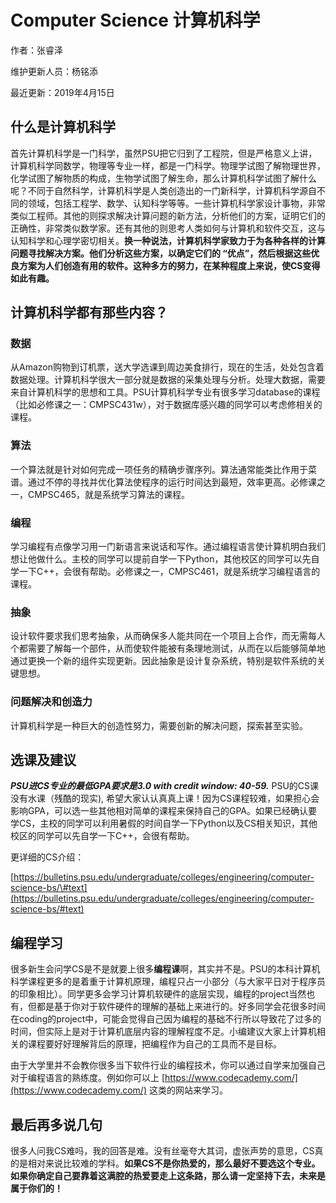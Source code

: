 # Computer Science 计算机科学

作者：张睿泽

维护更新人员：杨铭添

最近更新：2019年4月15日

## 什么是计算机科学

首先计算机科学是一门科学，虽然PSU把它归到了工程院，但是严格意义上讲，计算机科学同数学，物理等专业一样，都是一门科学。物理学试图了解物理世界，化学试图了解物质的构成，生物学试图了解生命，那么计算机科学试图了解什么呢？不同于自然科学，计算机科学是人类创造出的一门新科学，计算机科学源自不同的领域，包括工程学、数学、认知科学等等。一些计算机科学家设计事物，非常类似工程师。其他的则探求解决计算问题的新方法，分析他们的方案，证明它们的正确性，非常类似数学家。还有其他的则思考人类如何与计算机和软件交互，这与认知科学和心理学密切相关。**换一种说法，计算机科学家致力于为各种各样的计算问题寻找解决方案。他们分析这些方案，以确定它们的 “优点”，然后根据这些优良方案为人们创造有用的软件。这种多方的努力，在某种程度上来说，使CS变得如此有趣。**

## 计算机科学都有那些内容？

### 数据

从Amazon购物到订机票，送大学选课到周边美食排行，现在的生活，处处包含着数据处理。计算机科学很大一部分就是数据的采集处理与分析。处理大数据，需要来自计算机科学的思想和工具。PSU计算机科学专业有很多学习database的课程（比如必修课之一：CMPSC431w），对于数据库感兴趣的同学可以考虑修相关的课程。

### 算法

一个算法就是针对如何完成一项任务的精确步骤序列。算法通常能类比作用于菜谱。通过不停的寻找并优化算法使程序的运行时间达到最短，效率更高。必修课之一，CMPSC465，就是系统学习算法的课程。

### 编程

学习编程有点像学习用一门新语言来说话和写作。通过编程语言使计算机明白我们想让他做什么。主校的同学可以提前自学一下Python，其他校区的同学可以先自学一下C++，会很有帮助。必修课之一，CMPSC461，就是系统学习编程语言的课程。

### 抽象

设计软件要求我们思考抽象，从而确保多人能共同在一个项目上合作，而无需每人个都需要了解每一个部件，从而使软件能被有条理地测试，从而在以后能够简单地通过更换一个新的组件实现更新。因此抽象是设计复杂系统，特别是软件系统的关键思想。

### 问题解决和创造力

计算机科学是一种巨大的创造性努力，需要创新的解决问题，探索甚至实验。

## 选课及建议

_**PSU进CS专业的最低GPA要求是3.0 with credit window: 40-59.**_ PSU的CS课没有水课（残酷的现实\), 希望大家认认真真上课！因为CS课程较难，如果担心会影响GPA，可以选一些其他相对简单的课程来保持自己的GPA。如果已经确认要学CS，主校的同学可以利用暑假的时间自学一下Python以及CS相关知识，其他校区的同学可以先自学一下C++，会很有帮助。

更详细的CS介绍：

[https://bulletins.psu.edu/undergraduate/colleges/engineering/computer-science-bs/\#text](https://bulletins.psu.edu/undergraduate/colleges/engineering/computer-science-bs/#text)

## 编程学习

很多新生会问学CS是不是就要上很多**编程课**啊，其实并不是。PSU的本科计算机科学课程更多的是着重于计算机原理，编程只占一小部分（与大家平日对于程序员的印象相比）。同学更多会学习计算机软硬件的底层实现，编程的project当然也有，但都是基于你对于软件硬件的理解的基础上来进行的。好多同学会花很多时间在coding的project中，可能会觉得自己因为编程的基础不行所以导致花了过多的时间，但实际上是对于计算机底层内容的理解程度不足。小编建议大家上计算机相关的课程要好好理解背后的原理，把编程作为自己的工具而不是目标。

由于大学里并不会教你很多当下软件行业的编程技术，你可以通过自学来加强自己对于编程语言的熟练度。例如你可以上 [https://www.codecademy.com/](https://www.codecademy.com/) 这类的网站来学习。

## 最后再多说几句

很多人问我CS难吗，我的回答是难。没有丝毫夸大其词，虚张声势的意思，CS真的是相对来说比较难的学科。**如果CS不是你热爱的，那么最好不要选这个专业。如果你确定自己要靠着这满腔的热爱要走上这条路，那么请一定坚持下去，未来是属于你们的！**  


